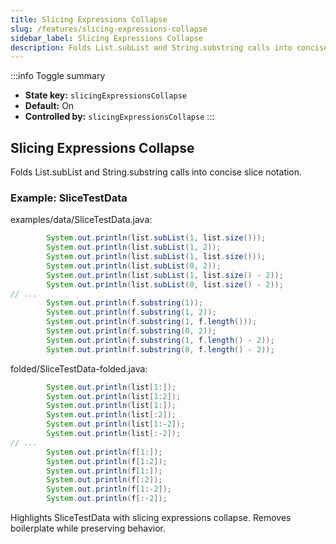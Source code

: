 ```yaml
---
title: Slicing Expressions Collapse
slug: /features/slicing-expressions-collapse
sidebar_label: Slicing Expressions Collapse
description: Folds List.subList and String.substring calls into concise slice notation.
---
```


:::info Toggle summary
- **State key:** `slicingExpressionsCollapse`
- **Default:** On
- **Controlled by:** `slicingExpressionsCollapse`
:::

## Slicing Expressions Collapse
Folds List.subList and String.substring calls into concise slice notation.

### Example: SliceTestData

examples/data/SliceTestData.java:
```java
        System.out.println(list.subList(1, list.size()));
        System.out.println(list.subList(1, 2));
        System.out.println(list.subList(1, list.size()));
        System.out.println(list.subList(0, 2));
        System.out.println(list.subList(1, list.size() - 2));
        System.out.println(list.subList(0, list.size() - 2));
// ...
        System.out.println(f.substring(1));
        System.out.println(f.substring(1, 2));
        System.out.println(f.substring(1, f.length()));
        System.out.println(f.substring(0, 2));
        System.out.println(f.substring(1, f.length() - 2));
        System.out.println(f.substring(0, f.length() - 2));
```

folded/SliceTestData-folded.java:
```java
        System.out.println(list[1:]);
        System.out.println(list[1:2]);
        System.out.println(list[1:]);
        System.out.println(list[:2]);
        System.out.println(list[1:-2]);
        System.out.println(list[:-2]);
// ...
        System.out.println(f[1:]);
        System.out.println(f[1:2]);
        System.out.println(f[1:]);
        System.out.println(f[:2]);
        System.out.println(f[1:-2]);
        System.out.println(f[:-2]);
```

Highlights SliceTestData with slicing expressions collapse.
Removes boilerplate while preserving behavior.
